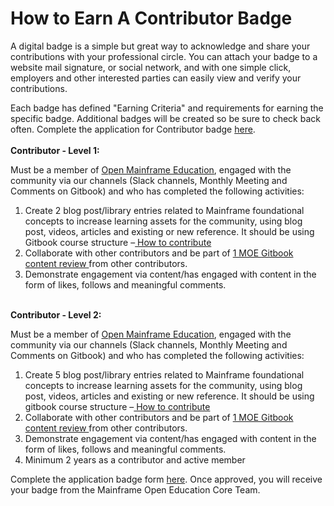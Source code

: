 # How to Earn A Contributor Badge

A digital badge is a simple but great way to acknowledge and share your contributions with your professional circle. You can attach your badge to a website mail signature, or social network, and with one simple click, employers and other interested parties can easily view and verify your contributions.  &#x20;

Each badge has defined "Earning Criteria" and requirements for earning the specific badge. Additional badges will be created so be sure to check back often.  Complete the application for Contributor badge [here](https://docs.google.com/forms/d/1GEPD\_9AUXtoOFGOoYN308SYC40covBLasVJhBzKFG88/viewform?edit\_requested=true).\
\
**Contributor - Level 1:** &#x20;

Must be a member of [Open Mainframe Education](https://openmainframeproject.org/projects/mainframe-open-education/), engaged with the community via our channels (Slack channels, Monthly Meeting and Comments on Gitbook) and who has completed the following activities:

1. Create 2 blog post/library entries related to Mainframe foundational concepts to increase  learning assets for the community, using blog post, videos, articles and existing or new reference. It should be using Gitbook course structure –[ How to contribute](https://app.gitbook.com/o/ZmMK2ZubCOohkSXPc7AH/s/ffFVkunetcqJRCQijzHk/mainframe-open-education/how-you-can-contribute)
2. Collaborate with other contributors and be part of [1 MOE ](https://open-mainframe-project.gitbook.io/mainframe-open-education-project/mainframe-open-education/reviewer-list)[Gitbook](https://open-mainframe-project.gitbook.io/mainframe-open-education-project/mainframe-open-education/reviewer-list)[ content review ](https://open-mainframe-project.gitbook.io/mainframe-open-education-project/mainframe-open-education/reviewer-list)from other contributors.
3. Demonstrate engagement via content/has engaged with content in the form of likes, follows and meaningful comments.

\
**Contributor - Level 2:**

Must be a member of [Open Mainframe Education](https://openmainframeproject.org/projects/mainframe-open-education/), engaged with the community via our channels (Slack channels, Monthly Meeting and Comments on Gitbook) and who has completed the following activities:

1. Create 5 blog post/library entries related to Mainframe foundational concepts to increase  learning assets for the community, using blog post, videos, articles and existing or new reference. It should be using gitbook course structure –[ How to contribute](https://app.gitbook.com/o/ZmMK2ZubCOohkSXPc7AH/s/ffFVkunetcqJRCQijzHk/mainframe-open-education/how-you-can-contribute)
2. Collaborate with other contributors and be part of [1 MOE ](https://open-mainframe-project.gitbook.io/mainframe-open-education-project/mainframe-open-education/reviewer-list)[Gitbook](https://open-mainframe-project.gitbook.io/mainframe-open-education-project/mainframe-open-education/reviewer-list)[ content review ](https://open-mainframe-project.gitbook.io/mainframe-open-education-project/mainframe-open-education/reviewer-list)from other contributors.
3. Demonstrate engagement via content/has engaged with content in the form of likes, follows and meaningful comments.
4. Minimum 2 years as a contributor and active member

Complete the application badge form [here](https://docs.google.com/forms/d/1GEPD\_9AUXtoOFGOoYN308SYC40covBLasVJhBzKFG88/viewform?edit\_requested=true). Once approved, you will receive your badge from the Mainframe Open Education Core Team.
